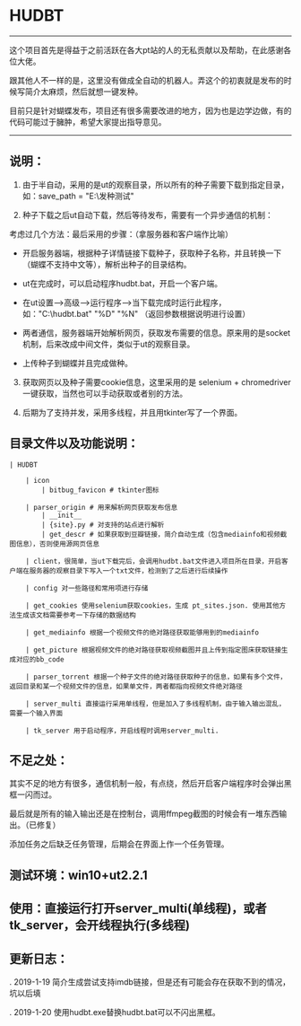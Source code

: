 # HUDBT
---

  这个项目首先是得益于之前活跃在各大pt站的人的无私贡献以及帮助，在此感谢各位大佬。

  跟其他人不一样的是，这里没有做成全自动的机器人。弄这个的初衷就是发布的时候写简介太麻烦，然后就想一键发种。

  目前只是针对蝴蝶发布，项目还有很多需要改进的地方，因为也是边学边做，有的代码可能过于臃肿，希望大家提出指导意见。

---

## 说明：

1. 由于半自动，采用的是ut的观察目录，所以所有的种子需要下载到指定目录，如：save_path = "E:\\发种测试"

2. 种子下载之后ut自动下载，然后等待发布，需要有一个异步通信的机制：

考虑过几个方法：最后采用的步骤：（拿服务器和客户端作比喻）

* 开启服务器端，根据种子详情链接下载种子，获取种子名称，并且转换一下（蝴蝶不支持中文等），解析出种子的目录结构。

* ut在完成时，可以启动程序hudbt.bat，开启一个客户端。

* 在ut设置-->高级-->运行程序-->当下载完成时运行此程序，如："C:\hudbt.bat" "%D" "%N" （返回参数根据说明进行设置）

* 两者通信，服务器端开始解析网页，获取发布需要的信息。原来用的是socket机制，后来改成中间文件，类似于ut的观察目录。

* 上传种子到蝴蝶并且完成做种。

3. 获取网页以及种子需要cookie信息，这里采用的是 selenium + chromedriver 一键获取，当然也可以手动获取或者别的方法。

4. 后期为了支持并发，采用多线程，并且用tkinter写了一个界面。


## 目录文件以及功能说明：

    | HUDBT

        | icon
            | bitbug_favicon # tkinter图标

        | parser_origin # 用来解析网页获取发布信息
            | __init__
            | {site}.py # 对支持的站点进行解析
            | get_descr # 如果获取到豆瓣链接，简介自动生成（包含mediainfo和视频截图信息），否则使用源网页信息

        | client，很简单，当ut下载完后，会调用hudbt.bat文件进入项目所在目录，开启客户端在服务器的观察目录下写入一个txt文件，检测到了之后进行后续操作

        | config 对一些路径和常用项进行存储

        | get_cookies 使用selenium获取cookies，生成 pt_sites.json. 使用其他方法生成该文档需要参考一下存储的数据结构

        | get_mediainfo 根据一个视频文件的绝对路径获取能够用到的mediainfo

        | get_picture 根据视频文件的绝对路径获取视频截图并且上传到指定图床获取链接生成对应的bb_code

        | parser_torrent 根据一个种子文件的绝对路径获取种子的信息，如果有多个文件，返回目录和某一个视频文件的信息，如果单文件，两者都指向视频文件绝对路径

        | server_multi 直接运行采用单线程，但是加入了多线程机制，由于输入输出混乱，需要一个输入界面

        | tk_server 用于启动程序，开启线程时调用server_multi.

## 不足之处：

   其实不足的地方有很多，通信机制一般，有点绕，然后开启客户端程序时会弹出黑框一闪而过。
   
   最后就是所有的输入输出还是在控制台，调用ffmpeg截图的时候会有一堆东西输出。（已修复）

   添加任务之后缺乏任务管理，后期会在界面上作一个任务管理。

## 测试环境：win10+ut2.2.1

## 使用：直接运行打开server_multi(单线程)，或者tk_server，会开线程执行(多线程)

## 更新日志：

. 2019-1-19 简介生成尝试支持imdb链接，但是还有可能会存在获取不到的情况，坑以后填

. 2019-1-20 使用hudbt.exe替换hudbt.bat可以不闪出黑框。
